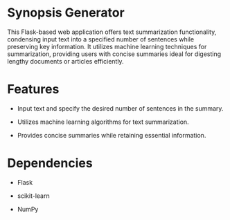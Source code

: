 # Synopsis Generator
This Flask-based web application offers text summarization functionality, condensing input text into a specified number of sentences while preserving key information. It utilizes machine learning techniques for summarization, providing users with concise summaries ideal for digesting lengthy documents or articles efficiently.

# Features
- Input text and specify the desired number of sentences in the summary.

- Utilizes machine learning algorithms for text summarization.

- Provides concise summaries while retaining essential information.

# Dependencies
- Flask
  
- scikit-learn
  
- NumPy



